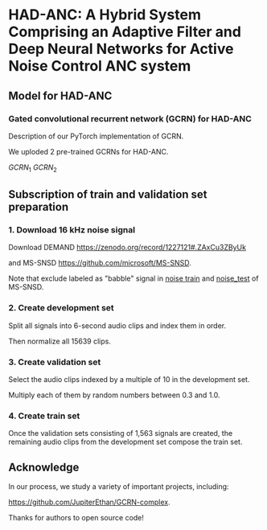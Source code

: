 # HAD-ANC: A Hybrid System Comprising an Adaptive Filter and Deep Neural Networks for Active Noise Control ANC system  
  
## Model for HAD-ANC
### Gated convolutional recurrent network (GCRN) for HAD-ANC
Description of our PyTorch implementation of GCRN.
  
We uploded 2 pre-trained GCRNs for HAD-ANC.
  
$GCRN_{1}$
$GCRN_{2}$

## Subscription of train and validation set preparation  
### 1. Download 16 kHz noise signal
Download DEMAND https://zenodo.org/record/1227121#.ZAxCu3ZByUk
  
and MS-SNSD https://github.com/microsoft/MS-SNSD.
  
Note that exclude labeled as "babble" signal in [noise train](https://github.com/microsoft/MS-SNSD/tree/master/noise_train) and [noise_test](https://github.com/microsoft/MS-SNSD/tree/master/noise_test) of MS-SNSD.

### 2. Create development set
Split all signals into 6-second audio clips and index them in order.
  
Then normalize all 15639 clips.

### 3. Create validation set
Select the audio clips indexed by a multiple of 10 in the development set.
  
Multiply each of them by random numbers between 0.3 and 1.0.

### 4. Create train set
Once the validation sets consisting of 1,563 signals are created, the remaining audio clips from the development set compose the train set.

## Acknowledge
In our process, we study a variety of important projects, including:
  
https://github.com/JupiterEthan/GCRN-complex.
  
Thanks for authors to open source code!
